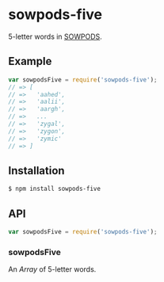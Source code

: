 # sowpods-five

5-letter words in [SOWPODS](https://en.wikipedia.org/wiki/SOWPODS).

## Example

``` javascript
var sowpodsFive = require('sowpods-five');
// => [
// =>   'aahed',
// =>   'aalii',
// =>   'aargh',
// =>   ...
// =>   'zygal',
// =>   'zygon',
// =>   'zymic'
// => ]
```

## Installation

``` bash
$ npm install sowpods-five
```

## API

``` javascript
var sowpodsFive = require('sowpods-five');
```

### sowpodsFive

An _Array_ of 5-letter words.
